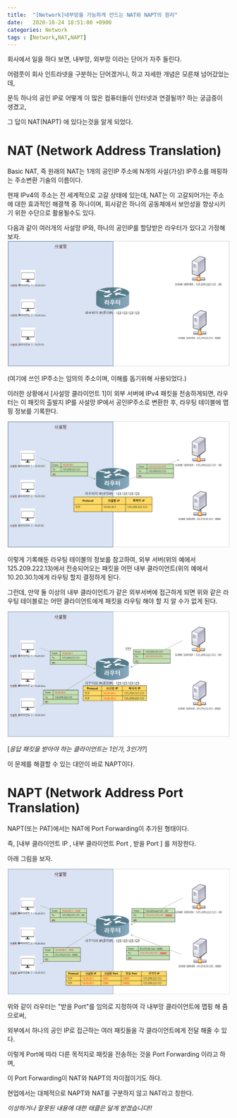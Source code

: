 ```yaml
---
title:  "[Network]내부망을 가능하게 만드는 NAT와 NAPT의 원리"
date:   2020-10-24 18:51:00 +0900
categories: Network
tags : [Network,NAT,NAPT]
---
```






회사에서 일을 하다 보면, 내부망, 외부망 이라는 단어가 자주 들린다.

어렴풋이 회사 인트라넷을 구분하는 단어겠거니, 하고 자세한 개념은 모른채 넘어갔었는데,

문득 하나의 공인 IP로 어떻게 이 많은 컴퓨터들이 인터넷과 연결될까? 하는 궁금증이 생겼고,

그 답이 NAT(NAPT) 에 있다는것을 알게 되었다.



# NAT (Network Address Translation)

Basic NAT, 즉 원래의 NAT는 1개의 공인IP 주소에 N개의 사설(가상) IP주소를 매핑하는 주소변환 기술의 이름이다.

현재 IPv4의 주소는 전 세계적으로 고갈 상태에 있는데, NAT는 이 고갈되어가는 주소에 대한 효과적인 해결책 중 하나이며, 회사같은 하나의 공동체에서 보안성을 향상시키기 위한 수단으로 활용될수도 있다.

다음과 같이 여러개의 사설망 IP와, 하나의 공인IP를 할당받은 라우터가 있다고 가정해보자.
![](/assets/img/2020-10-25-232445.png)

(여기에 쓰인 IP주소는 임의의 주소이며, 이해를 돕기위해 사용되었다.)

이러한 상황에서 [사설망 클라이언트 1]이 외부 서버에 IPv4 패킷을 전송하게되면, 라우터는 이 패킷의 출발지 IP를 사설망 IP에서 공인IP주소로 변환한 후, 라우팅 테이블에 맵핑 정보를 기록한다.

![](/assets/img/2020-10-26-223406.png)

이렇게 기록해둔 라우팅 테이블의 정보를 참고하여, 외부 서버(위의 예에서 125.209.222.13)에서 전송되어오는 패킷을 어떤 내부 클라이언트(위의 예에서 10.20.30.1)에게 라우팅 할지 결정하게 된다.



그런데, 만약 둘 이상의 내부 클라이언트가 같은 외부서버에 접근하게 되면 위와 같은 라우팅 테이블로는 어떤 클라이언트에게 패킷을 라우팅 해야 할 지 알 수가 없게 된다.

![](/assets/img/2020-10-29-222531.png)

[*응답 패킷을 받아야 하는 클라이언트는 1인가, 3인가?*]

이 문제를 해결할 수 있는 대안이 바로 NAPT이다.



# NAPT (Network Address Port Translation) 

NAPT(또는 PAT)에서는 NAT에 Port Forwarding이 추가된 형태이다.

즉, [내부 클라이언트 IP , 내부 클라이언트 Port , 받을 Port ] 를 저장한다.

아래 그림을 보자.

![](/assets/img/2020-10-31-171301.png)

위와 같이 라우터는 "받을 Port"를 임의로 지정하여 각 내부망 클라이언트에 맵핑 해 줌으로써,

외부에서 하나의 공인 IP로 접근하는 여러 패킷들을 각 클라이언트에게 전달 해줄 수 있다.

이렇게 Port에 따라 다른 목적지로 패킷을 전송하는 것을 Port Forwarding 이라고 하며,

이 Port Forwarding이 NAT와 NAPT의 차이점이기도 하다.



현업에서는 대체적으로 NAPT와 NAT를 구분하지 않고 NAT라고 칭한다.



*이상하거나 잘못된 내용에 대한 태클은 달게 받겠습니다!!*